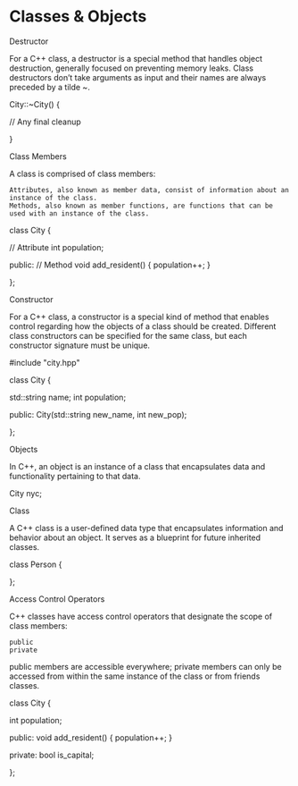 # Classes & Objects

Destructor

For a C++ class, a destructor is a special method that handles object destruction, generally focused on preventing memory leaks. Class destructors don’t take arguments as input and their names are always preceded by a tilde ~.

City::~City() {

  // Any final cleanup

}

Class Members

A class is comprised of class members:

    Attributes, also known as member data, consist of information about an instance of the class.
    Methods, also known as member functions, are functions that can be used with an instance of the class.

class City {

  // Attribute
  int population;

public:
  // Method
  void add_resident() {
    population++;
  }

};

Constructor

For a C++ class, a constructor is a special kind of method that enables control regarding how the objects of a class should be created. Different class constructors can be specified for the same class, but each constructor signature must be unique.

#include "city.hpp"

class City {

  std::string name;
  int population;

public:
  City(std::string new_name, int new_pop);

};

Objects

In C++, an object is an instance of a class that encapsulates data and functionality pertaining to that data.

City nyc;

Class

A C++ class is a user-defined data type that encapsulates information and behavior about an object. It serves as a blueprint for future inherited classes.

class Person {

};

Access Control Operators

C++ classes have access control operators that designate the scope of class members:

    public
    private

public members are accessible everywhere; private members can only be accessed from within the same instance of the class or from friends classes.

class City {

  int population; 

public:
  void add_resident() { 
    population++;
  }

private:
  bool is_capital;

};
